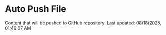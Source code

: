 # Auto Push File

Content that will be pushed to GitHub repository.
Last updated: 08/18/2025, 01:46:07 AM
